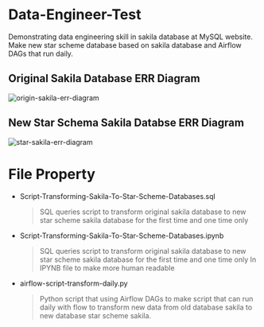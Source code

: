 # Data-Engineer-Test
Demonstrating data engineering skill in sakila database at MySQL website. Make new star scheme database based on sakila database and Airflow DAGs that run daily.

## Original Sakila Database ERR Diagram
![origin-sakila-err-diagram](https://github.com/Jauhar-Hakim/Data-Engineer-Test/assets/71159391/90e5ed19-1b9b-4cfa-bac2-5ebfeccba8c4)

## New Star Schema Sakila Databse ERR Diagram
![star-sakila-err-diagram](https://github.com/Jauhar-Hakim/Data-Engineer-Test/assets/71159391/64b10cec-ab0b-4831-80aa-1df8b8fa5c33)

# File Property
- Script-Transforming-Sakila-To-Star-Scheme-Databases.sql

  > SQL queries script to transform original sakila database to new star scheme sakila database for the first time and one time only
  
- Script-Transforming-Sakila-To-Star-Scheme-Databases.ipynb

  > SQL queries script to transform original sakila database to new star scheme sakila database for the first time and one time only
  In IPYNB file to make more human readable
  
- airflow-script-transform-daily.py

  > Python script that using Airflow DAGs to make script that can run daily with flow to transform new data from old database sakila to new database star scheme sakila.
